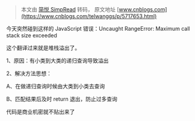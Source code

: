 > 本文由 [简悦 SimpRead](http://ksria.com/simpread/) 转码， 原文地址 [www.cnblogs.com](https://www.cnblogs.com/telwanggs/p/5717653.html)

今天突然碰到这样的 JavaScript 错误：Uncaught RangeError: Maximum call stack size exceeded

这个翻译过来就是堆栈溢出了。

1、原因：有小类到大类的递归查询导致溢出

2、解决方法思想：

A、在做递归查询时候由大类到小类去查询

B、匹配结果后及时 return 退出，防止过多查询

代码是商业机密就不贴出来了